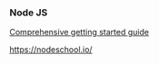 ### Node JS


[Comprehensive getting started guide](https://gist.github.com/joepie91/95ed77b71790442b7e61)

https://nodeschool.io/
